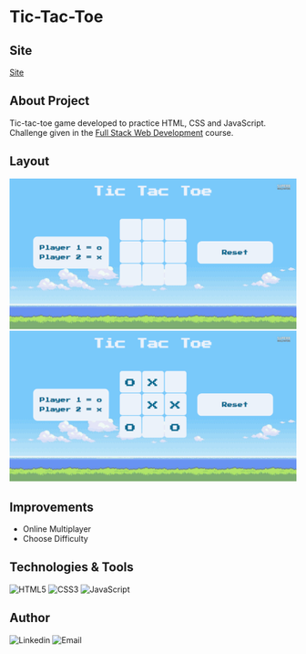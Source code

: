 # Tic-Tac-Toe

## Site
[Site](https://tictactoe-zucheli.netlify.app)

## About Project
Tic-tac-toe game developed to practice HTML, CSS and JavaScript. Challenge given in the [Full Stack Web Development](https://programadorbr.com) course. 

## Layout 
![Mobile 1](https://github.com/Zucheli/Tic-Tac-Toe/blob/main/assets/tictac1.png)
![Mobile 2](https://github.com/Zucheli/Tic-Tac-Toe/blob/main/assets/tictac2.png)

## Improvements
- Online Multiplayer
- Choose Difficulty

## Technologies & Tools
![HTML5](https://img.shields.io/badge/HTML5-E34F26?style=for-the-badge&logo=html5&logoColor=white)
![CSS3](https://img.shields.io/badge/CSS3-1572B6?style=for-the-badge&logo=css3&logoColor=white)
![JavaScript](https://img.shields.io/badge/JavaScript-323330?style=for-the-badge&logo=javascript&logoColor=F7DF1E)

## Author
![Linkedin](https://img.shields.io/badge/Mateus_Zucheli-0077B5?style=for-the-badge&logo=linkedin&logoColor=white)
![Email](https://img.shields.io/badge/mateuszucheli@hotmail.com-0078D4?style=for-the-badge&logo=microsoft-outlook&logoColor=white)

